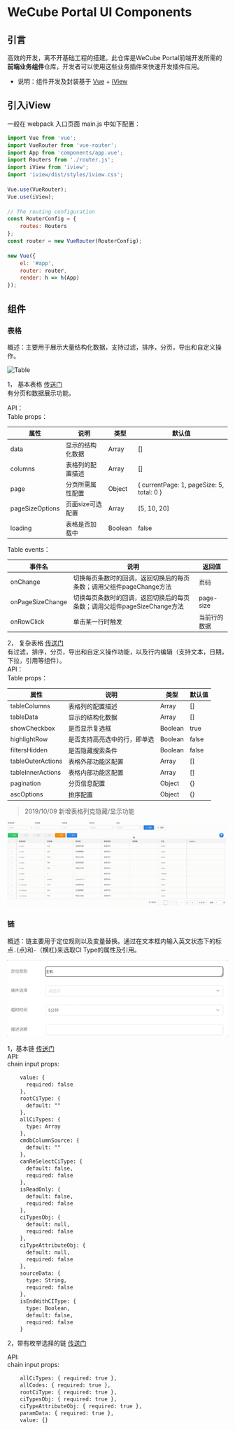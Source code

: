 # WeCube Portal UI Components

## 引言

高效的开发，离不开基础工程的搭建。此仓库是WeCube Portal前端开发所需的**前端业务组件**仓库，开发者可以使用这些业务插件来快速开发插件应用。

- 说明：组件开发及封装基于 [Vue](https://vuejs.org/) + [iView](https://www.iviewui.com/)

## 引入iView

一般在 webpack 入口页面 main.js 中如下配置：

```js
import Vue from 'vue';
import VueRouter from 'vue-router';
import App from 'components/app.vue';
import Routers from './router.js';
import iView from 'iview';
import 'iview/dist/styles/iview.css';

Vue.use(VueRouter);
Vue.use(iView);

// The routing configuration
const RouterConfig = {
    routes: Routers
};
const router = new VueRouter(RouterConfig);

new Vue({
    el: '#app',
    router: router,
    render: h => h(App)
});
```

## 组件

### 表格

概述：主要用于展示大量结构化数据，支持过滤，排序，分页，导出和自定义操作。

![Table](examples/table.gif)

1， 基本表格 [传送门](components/table/simple-table.vue)  
有分页和数据展示功能。

API：  
Table props：  

| 属性              | 说明         | 类型      | 默认值                                                                          |
|-----------------|------------|---------|------------------------------------------------------------------------------|
| data            | 显示的结构化数据   | Array   | \[\]                                                                         |
| columns         | 表格列的配置描述   | Array   | \[\]                                                                         |
| page            | 分页所需属性配置   | Object  | \{        currentPage: 1,         pageSize: 5,           total: 0         \} |
| pageSizeOptions | 页面size可选配置 | Array   | \[5, 10, 20\]                                                                |
| loading         | 表格是否加载中    | Boolean | false                                                                        |

Table events：  

| 事件名              | 说明                                          | 返回值        |
|------------------|---------------------------------------------|------------|
| onChange         | 切换每页条数时的回调，返回切换后的每页条数；调用父组件pageChange方法     | 页码         |
| onPageSizeChange | 切换每页条数时的回调，返回切换后的每页条数；调用父组件pageSizeChange方法 | page\-size |
| onRowClick       | 单击某一行时触发                                    | 当前行的数据     |

2， 复杂表格 [传送门](components/table/table.js)  
有过滤，排序，分页，导出和自定义操作功能，以及行内编辑（支持文本，日期，下拉，引用等组件）。  
API：  
Table props：  

| 属性                | 说明             | 类型      | 默认值   |
|-------------------|----------------|---------|-------|
| tableColumns      | 表格列的配置描述       | Array   | \[\]  |
| tableData         | 显示的结构化数据       | Array   | \[\]  |
| showCheckbox      | 是否显示复选框        | Boolean | true  |
| highlightRow      | 是否支持高亮选中的行，即单选 | Boolean | false |
| filtersHidden     | 是否隐藏搜索条件       | Boolean | false |
| tableOuterActions | 表格外部功能区配置      | Array   | \[\]  |
| tableInnerActions | 表格内部功能区配置      | Array   | \[\]  |
| pagination        | 分页信息配置         | Object  | \{\}  |
| ascOptions        | 排序配置           | Object  | \{\}  |


> 2019/10/09 新增表格列克隐藏/显示功能  

![Table](examples/column_filter.gif)
### 链  

概述：链主要用于定位规则以及变量替换。通过在文本框内输入英文状态下的标点```.```(点)和```-```（横杠)来选取CI Type的属性及引用。

![Table](examples/chain.gif)

1，基本链  [传送门](components/chain-input/chain-input.vue)  
API:  
chain input props:

```
    value: {
      required: false
    },
    rootCiType: {
      default: ""
    },
    allCiTypes: {
      type: Array
    },
    cmdbColumnSource: {
      default: ""
    },
    canReSelectCiType: {
      default: false,
      required: false
    },
    isReadOnly: {
      default: false,
      required: false
    },
    ciTypesObj: {
      default: null,
      required: false
    },
    ciTypeAttributeObj: {
      default: null,
      required: false
    },
    sourceData: {
      type: String,
      required: false
    },
    isEndWithCIType: {
      type: Boolean,
      default: false,
      required: false
    }
```

2，带有枚举选择的链 [传送门](components/chain-input/chain-input-with-enum.vue)  

API:  
chain input props:

```
    allCiTypes: { required: true },
    allCodes: { required: true },
    rootCiType: { required: true },
    ciTypesObj: { required: true },
    ciTypeAttributeObj: { required: true },
    paramData: { required: true },
    value: {}
```
